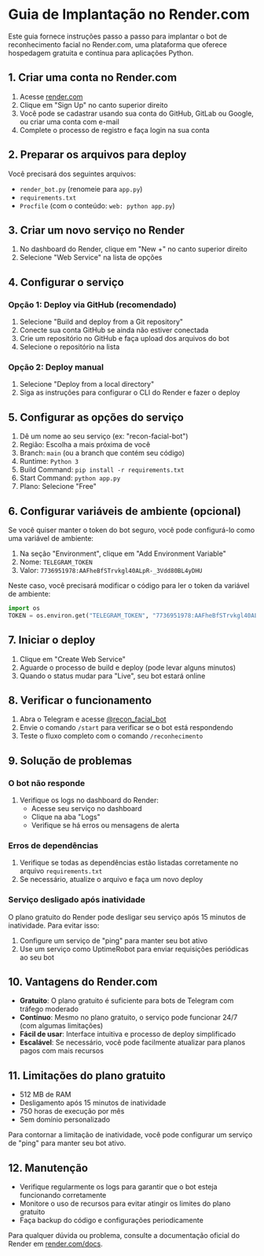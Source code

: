 # Guia de Implantação no Render.com

Este guia fornece instruções passo a passo para implantar o bot de reconhecimento facial no Render.com, uma plataforma que oferece hospedagem gratuita e contínua para aplicações Python.

## 1. Criar uma conta no Render.com

1. Acesse [render.com](https://render.com)
2. Clique em "Sign Up" no canto superior direito
3. Você pode se cadastrar usando sua conta do GitHub, GitLab ou Google, ou criar uma conta com e-mail
4. Complete o processo de registro e faça login na sua conta

## 2. Preparar os arquivos para deploy

Você precisará dos seguintes arquivos:
- `render_bot.py` (renomeie para `app.py`)
- `requirements.txt`
- `Procfile` (com o conteúdo: `web: python app.py`)

## 3. Criar um novo serviço no Render

1. No dashboard do Render, clique em "New +" no canto superior direito
2. Selecione "Web Service" na lista de opções

## 4. Configurar o serviço

### Opção 1: Deploy via GitHub (recomendado)

1. Selecione "Build and deploy from a Git repository"
2. Conecte sua conta GitHub se ainda não estiver conectada
3. Crie um repositório no GitHub e faça upload dos arquivos do bot
4. Selecione o repositório na lista

### Opção 2: Deploy manual

1. Selecione "Deploy from a local directory"
2. Siga as instruções para configurar o CLI do Render e fazer o deploy

## 5. Configurar as opções do serviço

1. Dê um nome ao seu serviço (ex: "recon-facial-bot")
2. Região: Escolha a mais próxima de você
3. Branch: `main` (ou a branch que contém seu código)
4. Runtime: `Python 3`
5. Build Command: `pip install -r requirements.txt`
6. Start Command: `python app.py`
7. Plano: Selecione "Free"

## 6. Configurar variáveis de ambiente (opcional)

Se você quiser manter o token do bot seguro, você pode configurá-lo como uma variável de ambiente:

1. Na seção "Environment", clique em "Add Environment Variable"
2. Nome: `TELEGRAM_TOKEN`
3. Valor: `7736951978:AAFheBfSTrvkgl40ALpR-_3Vdd80BL4yDHU`

Neste caso, você precisará modificar o código para ler o token da variável de ambiente:

```python
import os
TOKEN = os.environ.get("TELEGRAM_TOKEN", "7736951978:AAFheBfSTrvkgl40ALpR-_3Vdd80BL4yDHU")
```

## 7. Iniciar o deploy

1. Clique em "Create Web Service"
2. Aguarde o processo de build e deploy (pode levar alguns minutos)
3. Quando o status mudar para "Live", seu bot estará online

## 8. Verificar o funcionamento

1. Abra o Telegram e acesse [@recon_facial_bot](https://t.me/recon_facial_bot)
2. Envie o comando `/start` para verificar se o bot está respondendo
3. Teste o fluxo completo com o comando `/reconhecimento`

## 9. Solução de problemas

### O bot não responde

1. Verifique os logs no dashboard do Render:
   - Acesse seu serviço no dashboard
   - Clique na aba "Logs"
   - Verifique se há erros ou mensagens de alerta

### Erros de dependências

1. Verifique se todas as dependências estão listadas corretamente no arquivo `requirements.txt`
2. Se necessário, atualize o arquivo e faça um novo deploy

### Serviço desligado após inatividade

O plano gratuito do Render pode desligar seu serviço após 15 minutos de inatividade. Para evitar isso:

1. Configure um serviço de "ping" para manter seu bot ativo
2. Use um serviço como UptimeRobot para enviar requisições periódicas ao seu bot

## 10. Vantagens do Render.com

- **Gratuito**: O plano gratuito é suficiente para bots de Telegram com tráfego moderado
- **Contínuo**: Mesmo no plano gratuito, o serviço pode funcionar 24/7 (com algumas limitações)
- **Fácil de usar**: Interface intuitiva e processo de deploy simplificado
- **Escalável**: Se necessário, você pode facilmente atualizar para planos pagos com mais recursos

## 11. Limitações do plano gratuito

- 512 MB de RAM
- Desligamento após 15 minutos de inatividade
- 750 horas de execução por mês
- Sem domínio personalizado

Para contornar a limitação de inatividade, você pode configurar um serviço de "ping" para manter seu bot ativo.

## 12. Manutenção

- Verifique regularmente os logs para garantir que o bot esteja funcionando corretamente
- Monitore o uso de recursos para evitar atingir os limites do plano gratuito
- Faça backup do código e configurações periodicamente

Para qualquer dúvida ou problema, consulte a documentação oficial do Render em [render.com/docs](https://render.com/docs).
